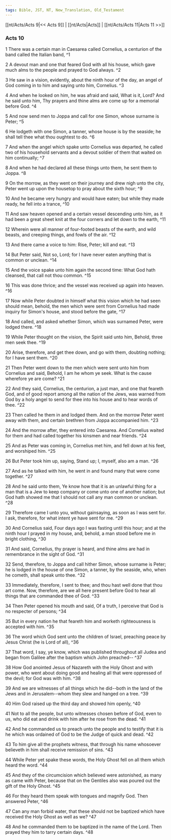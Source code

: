 ```yaml
---
tags: Bible, JST, NT, New_Translation, Old_Testament
---
```


[[nt/Acts/Acts 9|<< Acts 9]] | [[nt/Acts|Acts]] | [[nt/Acts/Acts 11|Acts 11 >>]]

### Acts 10

1 There was a certain man in Caesarea called Cornelius, a centurion of the band called the Italian band,  ^1

2 A devout man and one that feared God with all his house, which gave much alms to the people and prayed to God always.  ^2

3 He saw in a vision, evidently, about the ninth hour of the day, an angel of God coming in to him and saying unto him, Cornelius.  ^3

4 And when he looked on him, he was afraid and said, What is it, Lord? And he said unto him, Thy prayers and thine alms are come up for a memorial before God.  ^4

5 And now send men to Joppa and call for one Simon, whose surname is Peter;  ^5

6 He lodgeth with one Simon, a tanner, whose house is by the seaside; he shall tell thee what thou oughtest to do.  ^6

7 And when the angel which spake unto Cornelius was departed, he called two of his household servants and a devout soldier of them that waited on him continually;  ^7

8 And when he had declared all these things unto them, he sent them to Joppa.  ^8

9 On the morrow, as they went on their journey and drew nigh unto the city, Peter went up upon the housetop to pray about the sixth hour;  ^9

10 And he became very hungry and would have eaten; but while they made ready, he fell into a trance,  ^10

11 And saw heaven opened and a certain vessel descending unto him, as it had been a great sheet knit at the four corners and let down to the earth,  ^11

12 Wherein were all manner of four-footed beasts of the earth, and wild beasts, and creeping things, and fowls of the air.  ^12

13 And there came a voice to him: Rise, Peter; kill and eat.  ^13

14 But Peter said, Not so, Lord; for I have never eaten anything that is common or unclean.  ^14

15 And the voice spake unto him again the second time: What God hath cleansed, that call not thou common.  ^15

16 This was done thrice; and the vessel was received up again into heaven.  ^16

17 Now while Peter doubted in himself what this vision which he had seen should mean, behold, the men which were sent from Cornelius had made inquiry for Simon\'s house, and stood before the gate,  ^17

18 And called, and asked whether Simon, which was surnamed Peter, were lodged there.  ^18

19 While Peter thought on the vision, the Spirit said unto him, Behold, three men seek thee.  ^19

20 Arise, therefore, and get thee down, and go with them, doubting nothing; for I have sent them.  ^20

21 Then Peter went down to the men which were sent unto him from Cornelius and said, Behold, I am he whom ye seek. What is the cause wherefore ye are come?  ^21

22 And they said, Cornelius, the centurion, a just man, and one that feareth God, and of good report among all the nation of the Jews, was warned from God by a holy angel to send for thee into his house and to hear words of thee.  ^22

23 Then called he them in and lodged them. And on the morrow Peter went away with them, and certain brethren from Joppa accompanied him.  ^23

24 And the morrow after, they entered into Caesarea. And Cornelius waited for them and had called together his kinsmen and near friends.  ^24

25 And as Peter was coming in, Cornelius met him, and fell down at his feet, and worshiped him.  ^25

26 But Peter took him up, saying, Stand up; I, myself, also am a man.  ^26

27 And as he talked with him, he went in and found many that were come together.  ^27

28 And he said unto them, Ye know how that it is an unlawful thing for a man that is a Jew to keep company or come unto one of another nation; but God hath showed me that I should not call any man common or unclean.  ^28

29 Therefore came I unto you, without gainsaying, as soon as I was sent for. I ask, therefore, for what intent ye have sent for me.  ^29

30 And Cornelius said, Four days ago I was fasting until this hour; and at the ninth hour I prayed in my house, and, behold, a man stood before me in bright clothing,  ^30

31 And said, Cornelius, thy prayer is heard, and thine alms are had in remembrance in the sight of God.  ^31

32 Send, therefore, to Joppa and call hither Simon, whose surname is Peter; he is lodged in the house of one Simon, a tanner, by the seaside, who, when he cometh, shall speak unto thee.  ^32

33 Immediately, therefore, I sent to thee; and thou hast well done that thou art come. Now, therefore, are we all here present before God to hear all things that are commanded thee of God.  ^33

34 Then Peter opened his mouth and said, Of a truth, I perceive that God is no respecter of persons;  ^34

35 But in every nation he that feareth him and worketh righteousness is accepted with him.  ^35

36 The word which God sent unto the children of Israel, preaching peace by Jesus Christ (he is Lord of all),  ^36

37 That word, I say, ye know, which was published throughout all Judea and began from Galilee after the baptism which John preached\--  ^37

38 How God anointed Jesus of Nazareth with the Holy Ghost and with power, who went about doing good and healing all that were oppressed of the devil; for God was with him.  ^38

39 And we are witnesses of all things which he did\--both in the land of the Jews and in Jerusalem\--whom they slew and hanged on a tree.  ^39

40 Him God raised up the third day and showed him openly,  ^40

41 Not to all the people, but unto witnesses chosen before of God, even to us, who did eat and drink with him after he rose from the dead.  ^41

42 And he commanded us to preach unto the people and to testify that it is he which was ordained of God to be the Judge of quick and dead.  ^42

43 To him give all the prophets witness, that through his name whosoever believeth in him shall receive remission of sins.  ^43

44 While Peter yet spake these words, the Holy Ghost fell on all them which heard the word.  ^44

45 And they of the circumcision which believed were astonished, as many as came with Peter, because that on the Gentiles also was poured out the gift of the Holy Ghost.  ^45

46 For they heard them speak with tongues and magnify God. Then answered Peter,  ^46

47 Can any man forbid water, that these should not be baptized which have received the Holy Ghost as well as we?  ^47

48 And he commanded them to be baptized in the name of the Lord. Then prayed they him to tarry certain days.  ^48

 
